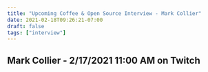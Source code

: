 ```yaml
---
title: "Upcoming Coffee & Open Source Interview - Mark Collier"
date: 2021-02-18T09:26:21-07:00
draft: false
tags: ["interview"]
---
```


## Mark Collier - <span class="formatdate">2/17/2021 11:00 AM</span> on Twitch

<br /><br /><br /><br />
<br /><br /><br /><br /><br /><br /><br /><br />
